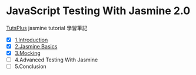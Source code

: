 # JavaScript Testing With Jasmine 2.0

[TutsPlus](https://code.tutsplus.com/courses/javascript-testing-with-jasmine-20) jasmine tutorial 學習筆記

- [x] [1.Introduction](https://github.com/dosmanthus/javascript_testing_with_jasmine_2/tree/introduction)
- [x] [2.Jasmine Basics](https://github.com/dosmanthus/javascript_testing_with_jasmine_2/tree/basics)
- [x] [3.Mocking](https://github.com/dosmanthus/javascript_testing_with_jasmine_2/tree/mocking)
- [ ] 4.Advanced Testing With Jasmine
- [ ] 5.Conclusion
